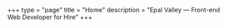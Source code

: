 +++
type = "page"
title = "Home"
description = "Epal Valley — Front-end Web Developer for Hire"
+++
